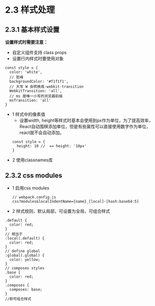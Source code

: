 # 2.3 样式处理
## 2.3.1 基本样式设置
**设置样式时需要注意：**
+ 自定义组件支持 class props
+ 设置行内样式时要使用对象
```
const style = {
  color: 'white',
  // 驼峰
  backgroundColor: '#f1f1f1',
  // 大写 W 会转换成-webkit-transition
  WebkitTransition: 'all',
  // ms 是唯一小写的浏览器前缀
  msTransition: 'all'
}
```
+ 1 样式中的像素值
  - 设置width, height等样式时基本会使用到px作为单位，为了提高效率，React自动围棋添加单位，但是有些属性可以直接使用数字作为单位，react就不会自动添加。
  ```
  const style = {
    height: 10 //  == height: '10px'
  }
  ```
+ 2 使用classnames库
## 2.3.2 css modules
+ 1 启用css modules
  ```
  // webpack.config.js
  css?modules&localIndentName={name}_[local]-[hash:base64:5]
  ```

+ 2 样式规则，默认局部，可设置为全局，可组合样式
```
.default {
  color: red;
}
// 相当于
:local(.default) {
  color: red;
}
// define global
:global(.global) {
  color: yellow;
}
// composes styles
.base {
  color: red;
}
.composes {
  composes: base;
}
//即可组合样式
```
